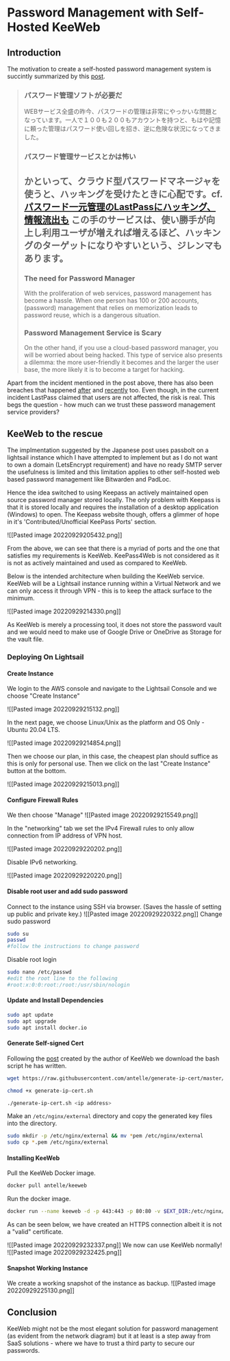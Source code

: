 # Password Management with Self-Hosted KeeWeb
## Introduction
The motivation to create a self-hosted password management system is succintly summarized by this [post](https://qiita.com/gakuri/items/935c07f20c708f8bc069). 

>### パスワード管理ソフトが必要だ
>WEBサービス全盛の昨今、パスワードの管理は非常にやっかいな問題となっています。一人で１００も２００もアカウントを持つと、もはや記憶に頼った管理はパスワード使い回しを招き、逆に危険な状況になってきました。  
>### パスワード管理サービスとかは怖い
>かといって、クラウド型パスワードマネージャを使うと、ハッキングを受けたときに心配です。cf. [パスワード一元管理のLastPassにハッキング、情報流出も](http://www.itmedia.co.jp/enterprise/articles/1506/16/news050.html)
>この手のサービスは、使い勝手が向上し利用ユーザが増えれば増えるほど、ハッキングのターゲットになりやすいという、ジレンマもあります。
>---
>### The need for Password Manager
>With the proliferation of web services, password management has become a hassle. When one person has 100 or 200 accounts, (password) management that relies on memorization leads to password reuse, which is a dangerous situation.
>### Password Management Service is Scary
>On the other hand, if you use a cloud-based password manager, you will be worried about being hacked. This type of service also presents a dilemma: the more user-friendly it becomes and the larger the user base, the more likely it is to become a target for hacking.

Apart from the incident mentioned in the post above, there has also been breaches that happened [after](https://www.zdnet.com/article/lastpass-hacked/) and [recently](https://blog.lastpass.com/2022/08/notice-of-recent-security-incident/) too. Even though, in the current incident LastPass claimed that users are not affected, the risk is real. This begs the question - how much can we trust these password management service providers? 

## KeeWeb to the rescue
The implmentation suggested by the Japanese post uses passbolt on a lightsail instance which I have attempted to implement but as I do not want to own a domain (LetsEncrypt requirement) and have no ready SMTP server the usefulness is limited and this limitation applies to other self-hosted web based password management like Bitwarden and PadLoc. 

Hence the idea switched to using Keepass an actively maintained open source password manager stored locally. The only problem with Keepass is that it is stored locally and requires the installation of a desktop application (Windows) to open. The Keepass website though, offers a glimmer of hope in it's 'Contributed/Unofficial KeePass Ports' section. 

![[Pasted image 20220929205432.png]]

From the above, we can see that there is a myriad of ports and the one that satisfies my requirements is KeeWeb. KeePass4Web is not considered as it is not as actively maintained and used as compared to KeeWeb.

Below is the intended architecture when building the KeeWeb service. KeeWeb will be a Lightsail instance running within a Virtual Network and we can only access it through VPN - this is to keep the attack surface to the minimum.  

![[Pasted image 20220929214330.png]]

As KeeWeb is merely a processing tool, it does not store the password vault and we would need to make use of Google Drive or OneDrive as Storage for the vault file.

### Deploying On Lightsail
#### Create Instance
We login to the AWS console and navigate to the Lightsail Console and we choose "Create Instance"

![[Pasted image 20220929215132.png]]

In the next page, we choose Linux/Unix as the platform and OS Only - Ubuntu 20.04 LTS.

![[Pasted image 20220929214854.png]]

Then we choose our plan, in this case, the cheapest plan should suffice as this is only for personal use. Then we click on the last "Create Instance" button at the bottom.

![[Pasted image 20220929215013.png]]

#### Configure Firewall Rules
We then choose "Manage"
![[Pasted image 20220929215549.png]]

In the "networking" tab we set the IPv4 Firewall rules to only allow connection from IP address of VPN host.

![[Pasted image 20220929220202.png]]

Disable IPv6 networking.

![[Pasted image 20220929220220.png]]

#### Disable root user and add sudo password
Connect to the instance using SSH via browser. (Saves the hassle of setting up public and private key.) 
![[Pasted image 20220929220322.png]]
Change sudo password
```bash
sudo su 
passwd
#follow the instructions to change password
```
Disable root login
```bash
sudo nano /etc/passwd
#edit the root line to the following
#root:x:0:0:root:/root:/usr/sbin/nologin
```

#### Update and Install Dependencies
```bash
sudo apt update
sudo apt upgrade
sudo apt install docker.io
```

#### Generate Self-signed Cert
Following the [post](https://medium.com/@antelle/how-to-generate-a-self-signed-ssl-certificate-for-an-ip-address-f0dd8dddf754) created by the author of KeeWeb we download the bash script he has written.
```bash
wget https://raw.githubusercontent.com/antelle/generate-ip-cert/master/generate-ip-cert.sh

chmod +x generate-ip-cert.sh

./generate-ip-cert.sh <ip address>
```
Make an `/etc/nginx/external` directory and copy the generated key files into the directory.
```bash
sudo mkdir -p /etc/nginx/external && mv *pem /etc/nginx/external
sudo cp *.pem /etc/nginx/external 
```

#### Installing KeeWeb
Pull the KeeWeb Docker image.
```bash
docker pull antelle/keeweb
```
Run the docker image.
```bash
docker run --name keeweb -d -p 443:443 -p 80:80 -v $EXT_DIR:/etc/nginx/external/ antelle/keeweb
```

As can be seen below, we have created an HTTPS connection albeit it is not a "valid" certificate.

![[Pasted image 20220929232337.png]]
We now can use KeeWeb normally!
![[Pasted image 20220929232425.png]]

#### Snapshot Working Instance
We create a working snapshot of the instance as backup.
![[Pasted image 20220929225130.png]]

## Conclusion
KeeWeb might not be the most elegant solution for password management (as evident from the network diagram) but it at least is a step away from SaaS solutions - where we have to trust a third party to secure our passwords.
